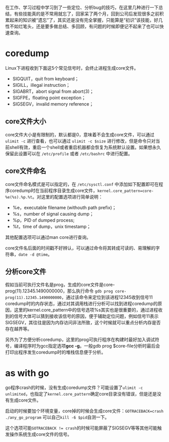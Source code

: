
在工作、学习过程中学习到了一些定位、分析bug的技巧，在这里几种进行一下总结，有些技能真的是不常用就忘了，回家呆了两个月，回到公司后发现很多之前积累起来的知识被“遗忘”了，其实还是没有完全掌握，只能算是“初识”该技能，好几性不如烂笔头，还是要多做总结、多回顾，有问题的时候即便记不起来了也可以快速查询。

# coredump
Linux下进程收到下面这5个常见信号时，会终止进程生成core文件。
- SIGQUIT，quit from keyboard；
- SIGILL，illegal instruction；
- SIGABRT，abort signal from abort(3)；
- SIGFPE，floating point exception；
- SIGSEGV，invalid memory reference；

## core文件大小
core文件大小是有限制的，默认都是0，意味着不会生成core文件，可以通过 ```ulimit -c``` 进行查看，也可以通过 ```ulimit -c $size``` 进行修改，但是命令只对当前shell有效，重启一个shell或者重启机器都会恢复为系统默认设置。如果想永久保留此设置可以在 ```/etc/profile``` 或者 ```/etc/bashrc``` 中进行配置。

## core文件命名
core文件命名模式是可以指定的，在 ```/etc/sysctl.conf``` 中添加如下配置即可在程序coredump时在当前程序目录生成core文件，```kernel.core_pattern=core-%e(%s).%p.%t```。对这里的配置选项进行简单说明：

- %e，executable filename (withouth path prefix)；
- %s，number of signal causing dump；
- %p，PID of dumped process;
- %t，time of dump，unix timestamp；

其他配置选项可以通过man core进行查询。

core文件名后面的时间戳不好辨认，可以通过命令将其转成可读的、易理解的字符串，```date -d @time```。

## 分析core文件
假如当前可执行文件名是prog，生成的core文件是core-prog(11).12345.1490000000，那么执行命令 `gdb prog core-prog(11).12345.1490000000`，通过该命令来定位到该进程12345收到信号11 coredump时的内存状态，通过对其调用栈进行分析可以找到进程coredump的原因，这里的kernel.core_pattern中的信号选项%s其实也是很重要的，通过进程收到的信号大体可以猜到接收该信号的原因，便于辅助定位问题，例如信号11表示SIGSEGV，其往往是因为内存访问非法所致，这个时候就可以重点分析内存是否存在越界等。

另外为了方便分析coredump，这里的prog可执行程序在构建时最好加入调试符号，编译程序时为gcc指定选项**gcc -g**。一般gdb prog $core-file分析时最后会打印出程序发生coredump时的堆栈信息便于分析。

# as with go

go程序crash的时候，没有生成coredump文件？可能设置了`ulimit -c unlimited`，也指定了`kernel.core_pattern`确定core目录没有错误，但是还是没有生成core文件。

启动的时候要加个环境变量，core掉的时候会生成core文件：`GOTRACEBACK=crash ./any_go_program`
可以自己`kill -6 $pid`自测一下。

这个选项可能`GOTRACEBACK != crash`的时候可能屏蔽了SIGSEGV等等其他可能触发操作系统生成core文件的信号。
